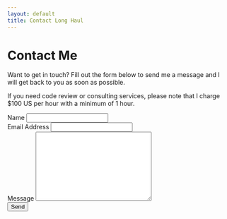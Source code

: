 ```yaml
---
layout: default
title: Contact Long Haul
---
```


<div id="contact">
  <h1 class="pageTitle">Contact Me</h1>
  <div class="contactContent">
    <p>Want to get in touch? Fill out the form below to send me a message and I will get back to you as soon as possible.</p>
    <p>If you need code review or consulting services, please note that I charge $100 US per hour with a minimum of 1 hour.</p>
  </div>
  <form action="http://formspree.io/{{ site.social.email }}" method="POST">
    <label for="name">Name</label>
    <input type="text" id="name" name="name" class="full-width"><br>
    <label for="email">Email Address</label>
    <input type="email" id="email" name="_replyto" class="full-width"><br>
    <label for="message">Message</label>
    <textarea name="message" id="message" cols="30" rows="10" class="full-width"></textarea><br>
    <input type="submit" value="Send" class="button">
  </form>
</div>
